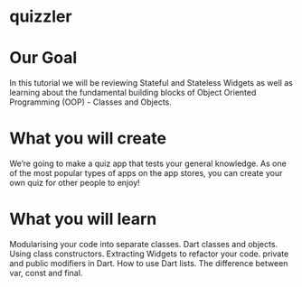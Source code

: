 # quizzler

# Our Goal
In this tutorial we will be reviewing Stateful and Stateless Widgets as well as learning about the fundamental building blocks of Object Oriented Programming (OOP) - Classes and Objects.

# What you will create
We’re going to make a quiz app that tests your general knowledge. As one of the most popular types of apps on the app stores, you can create your own quiz for other people to enjoy!

# What you will learn
Modularising your code into separate classes.
Dart classes and objects.
Using class constructors.
Extracting Widgets to refactor your code.
private and public modifiers in Dart.
How to use Dart lists.
The difference between var, const and final.